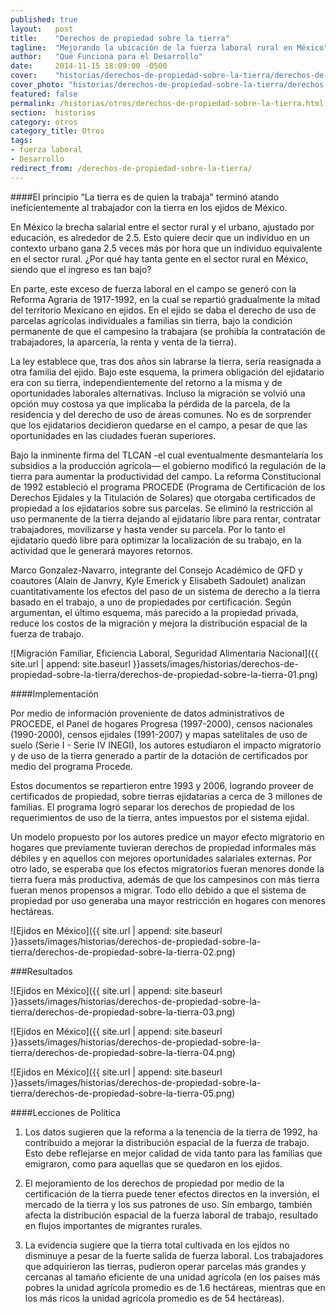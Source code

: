 ```yaml
---
published: true
layout:   post
title:    "Derechos de propiedad sobre la tierra"
tagline:  "Mejorando la ubicación de la fuerza laboral rural en México"
author:   "Qué Funciona para el Desarrollo"
date:     2014-11-15 18:09:00 -0500
cover:    "historias/derechos-de-propiedad-sobre-la-tierra/derechos-de-propiedad-sobre-la-tierra-cover.jpg"
cover_photo: "historias/derechos-de-propiedad-sobre-la-tierra/derechos-de-propiedad-sobre-la-tierra-cover.jpg"
featured: false
permalink: /historias/otros/derechos-de-propiedad-sobre-la-tierra.html
section:  historias
category: otros
category_title: Otros
tags:
- fuerza laboral
- Desarrollo
redirect_from: /derechos-de-propiedad-sobre-la-tierra/
---
```


####El principio “La tierra es de quien la trabaja" terminó atando ineficientemente al trabajador con la tierra en los ejidos de México.


En México la brecha salarial entre el sector rural y el urbano, ajustado por educación, es alrededor de 2.5. Esto quiere decir que un individuo en un contexto urbano gana 2.5 veces más por hora que un individuo equivalente en el sector rural. ¿Por qué hay tanta gente en el sector rural en México, siendo que el ingreso es tan bajo?

En parte, este exceso de fuerza laboral en el campo se generó con la Reforma Agraria de 1917-1992, en la cual se repartió gradualmente la mitad del territorio Mexicano en ejidos. En el ejido se daba el derecho de uso de parcelas agrícolas individuales a familias sin tierra, bajo la condición permanente de que el campesino la trabajara (se prohibía la contratación de trabajadores, la aparcería, la renta y venta de la tierra). 

La ley establece que, tras dos años sin labrarse la tierra, sería reasignada a otra familia del ejido. Bajo este esquema, la primera obligación del ejidatario era con su tierra, independientemente del retorno a la misma y de oportunidades laborales alternativas. Incluso la migración se volvió una opción muy costosa ya que implicaba la pérdida de la parcela, de la residencia y del derecho de uso de áreas comunes. No es de sorprender que los ejidatarios decidieron quedarse en el campo, a pesar de que las oportunidades en las ciudades fueran superiores.

Bajo la inminente firma del TLCAN -el cual eventualmente desmantelaría los subsidios a la producción agrícola— el gobierno modificó la regulación de la tierra para aumentar la productividad del campo. La reforma Constitucional de 1992 estableció el programa PROCEDE (Programa de Certificación de los Derechos Ejidales y la Titulación de Solares) que otorgaba certificados de propiedad a los ejidatarios sobre sus parcelas. Se eliminó la restricción al uso permanente de la tierra dejando al ejidatario libre para rentar, contratar trabajadores, movilizarse y hasta vender su parcela. Por lo tanto el ejidatario quedó libre para optimizar la localización de su trabajo, en la actividad que le generará mayores retornos.

Marco Gonzalez-Navarro, integrante del Consejo Académico de QFD y coautores (Alain de Janvry, Kyle Emerick y Elisabeth Sadoulet) analizan cuantitativamente los efectos del paso de un sistema de derecho a la tierra basado en el trabajo, a uno de propiedades por certificación. Según argumentan, el último esquema, más parecido a la propiedad privada, reduce los costos de la migración y mejora la distribución espacial de la fuerza de trabajo.

![Migración Familiar, Eficiencia Laboral, Seguridad Alimentaria Nacional]({{ site.url | append: site.baseurl }}assets/images/historias/derechos-de-propiedad-sobre-la-tierra/derechos-de-propiedad-sobre-la-tierra-01.png)

####Implementación

Por medio de información proveniente de datos administrativos de PROCEDE, el Panel de hogares Progresa (1997-2000), censos nacionales (1990-2000), censos ejidales (1991-2007) y mapas satelitales de uso de suelo (Serie I - Serie IV INEGI), los autores estudiaron el impacto migratorio y de uso de la tierra generado a partir de la dotación de certificados por medio del programa Procede.

Estos documentos se repartieron entre 1993 y 2006, logrando proveer de certificados de propiedad, sobre tierras ejidatarias a cerca de 3 millones de familias. El programa logró separar los derechos de propiedad de los requerimientos de uso de la tierra, antes impuestos por el sistema ejidal.

Un modelo propuesto por los autores predice un mayor efecto migratorio en hogares que previamente tuvieran derechos de propiedad informales más débiles y en aquellos con mejores oportunidades salariales externas. Por otro lado, se esperaba que los efectos migratorios fueran menores donde la tierra fuera más productiva, además de que los campesinos con más tierra fueran menos propensos a migrar. Todo ello debido a que el sistema de propiedad por uso generaba una mayor restricción en hogares con menores hectáreas.

![Ejidos en México]({{ site.url | append: site.baseurl }}assets/images/historias/derechos-de-propiedad-sobre-la-tierra/derechos-de-propiedad-sobre-la-tierra-02.png)

###Resultados



![Ejidos en México]({{ site.url | append: site.baseurl }}assets/images/historias/derechos-de-propiedad-sobre-la-tierra/derechos-de-propiedad-sobre-la-tierra-03.png)

![Ejidos en México]({{ site.url | append: site.baseurl }}assets/images/historias/derechos-de-propiedad-sobre-la-tierra/derechos-de-propiedad-sobre-la-tierra-04.png)

![Ejidos en México]({{ site.url | append: site.baseurl }}assets/images/historias/derechos-de-propiedad-sobre-la-tierra/derechos-de-propiedad-sobre-la-tierra-05.png)

####Lecciones de Política

1. Los datos sugieren que la reforma a la tenencia de la tierra de 1992, ha contribuido a mejorar la distribución espacial de la fuerza de trabajo. Esto debe reflejarse en mejor calidad de vida tanto para las familias que emigraron, como para aquellas que se quedaron en los ejidos.

2. El mejoramiento de los derechos de propiedad por medio de la certificación de la tierra puede tener efectos directos en la inversión, el mercado de la tierra y los sus patrones de uso. Sin embargo, también afecta la distribución espacial de la fuerza laboral de trabajo, resultado en flujos importantes de migrantes rurales.

3. La evidencia sugiere que la tierra total cultivada en los ejidos no disminuye a pesar de la fuerte salida de fuerza laboral. Los trabajadores que adquirieron las tierras, pudieron operar parcelas más grandes y cercanas al tamaño eficiente de una unidad agrícola (en los países más pobres la unidad agrícola promedio es de 1.6 hectáreas, mientras que en los más ricos la unidad agrícola promedio es de 54 hectáreas).